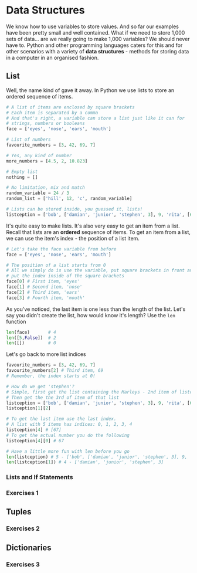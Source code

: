 # Data Structures

We know how to use variables to store values. And so far our examples have been
pretty small and well contained. What if we need to store 1,000 sets of data...
are we really going to make 1,000 variables? We should never have to. Python 
and other programming languages caters for this and for other scenarios with a
variety of **data structures** - methods for storing data in a computer
in an organised fashion.

## List
Well, the name kind of gave it away. In Python we use lists to store an
ordered sequence of items.

```python
# A list of items are enclosed by square brackets
# Each item is separated by a comma
# And that's right, a variable can store a list just like it can for 
# strings, numbers or booleans
face = ['eyes', 'nose', 'ears', 'mouth']

# List of numbers
favourite_numbers = [3, 42, 69, 7]

# Yes, any kind of number
more_numbers = [4.5, 2, 10.823]

# Empty list
nothing = []

# No limitation, mix and match
random_variable = 24 / 3
random_list = ['hill', 12, 'c', random_variable]

# Lists can be stored inside, you guessed it, lists!
listception = ['bob', ['damian', 'junior', 'stephen', 3], 9, 'rita', [67]]
```

It's quite easy to make lists. It's also very easy to get an item from a list.
Recall that lists are an **ordered** sequence of items. To get an item from a 
list, we can use the item's index - the position of a list item.

```python
# Let's take the face variable from before
face = ['eyes', 'nose', 'ears', 'mouth']

# The position of a list starts from 0
# All we simply do is use the variable, put square brackets in front and then
# put the index inside of the square brackets
face[0] # First item, 'eyes'
face[1] # Second item, 'nose'
face[2] # Third item, 'ears'
face[3] # Fourth item, 'mouth'
```

As you've noticed, the last item is one less than the length of the list. Let's
say you didn't create the list, how would know it's length? Use the `len`
function

```python
len(face)       # 4
len([5,False])  # 2
len([])         # 0
```

Let's go back to more list indices

```python
favourite_numbers = [3, 42, 69, 7]
favourite_numbers[2] # Third item, 69
# Remember, the index starts at 0!

# How do we get 'stephen'?
# Simple, first get the list containing the Marleys - 2nd item of listception
# Then get the the 3rd of item of that list
listception = ['bob', ['damian', 'junior', 'stephen', 3], 9, 'rita', [67]]
listception[1][2]

# To get the last item use the last index.
# A list with 5 items has indices: 0, 1, 2, 3, 4
listception[4] # [67]
# To get the actual number you do the following
listception[4][0] # 67

# Have a little more fun with len before you go
len(listception) # 5 - ['bob', ['damian', 'junior', 'stephen', 3], 9, 'rita', [67]]
len(listception[1]) # 4 - ['damian', 'junior', 'stephen', 3]
```

### Lists and If Statements

### Exercises 1

## Tuples

### Exercises 2

## Dictionaries

### Exercises 3
